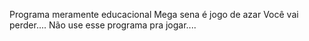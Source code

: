 Programa meramente educacional
Mega sena é jogo de azar
Você vai perder....
Não use esse programa pra jogar....